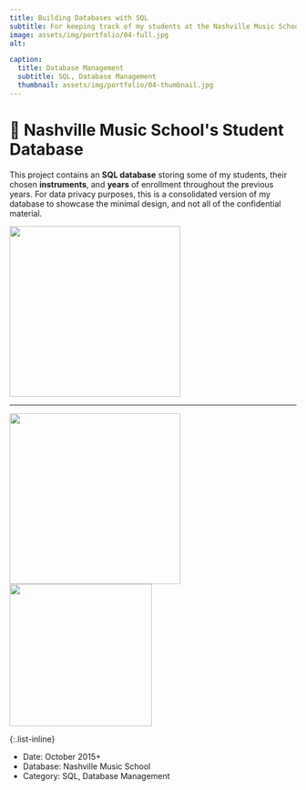```yaml
---
title: Building Databases with SQL
subtitle: For keeping track of my students at the Nashville Music School
image: assets/img/portfolio/04-full.jpg
alt: 

caption:
  title: Database Management
  subtitle: SQL, Database Management
  thumbnail: assets/img/portfolio/04-thumbnail.jpg
---
```


# 🎸 Nashville Music School's Student Database

This project contains an **SQL database** storing some of my students, their chosen **instruments**, and **years** of enrollment throughout the previous years. For data privacy purposes, this is a consolidated version of my database to showcase the minimal design, and not all of the confidential material.


<img src="https://github.com/user-attachments/assets/1488bac1-f3f0-4895-a736-8a80775ef751" width="300" />

---
<img src="https://github.com/user-attachments/assets/ab47b4ea-8bdc-4d49-9cb6-07239ee94b26" width="300" />

<img src="https://github.com/user-attachments/assets/28331283-6693-48f5-bc46-b495c2a75384" width="250" />



{:.list-inline}
- Date: October 2015+
- Database: Nashville Music School
- Category: SQL, Database Management


